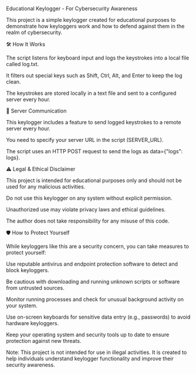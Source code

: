Educational Keylogger - For Cybersecurity Awareness

This project is a simple keylogger created for educational purposes to demonstrate how keyloggers work and how to defend against them in the realm of cybersecurity.


🛠️ How It Works

The script listens for keyboard input and logs the keystrokes into a local file called log.txt.

It filters out special keys such as Shift, Ctrl, Alt, and Enter to keep the log clean.

The keystrokes are stored locally in a text file and sent to a configured server every hour.


🔗 Server Communication

This keylogger includes a feature to send logged keystrokes to a remote server every hour.

You need to specify your server URL in the script (SERVER_URL).

The script uses an HTTP POST request to send the logs as data={"logs": logs}.


⚠️ Legal & Ethical Disclaimer

This project is intended for educational purposes only and should not be used for any malicious activities.

Do not use this keylogger on any system without explicit permission.

Unauthorized use may violate privacy laws and ethical guidelines.

The author does not take responsibility for any misuse of this code.


🛡️ How to Protect Yourself

While keyloggers like this are a security concern, you can take measures to protect yourself:

Use reputable antivirus and endpoint protection software to detect and block keyloggers.

Be cautious with downloading and running unknown scripts or software from untrusted sources.

Monitor running processes and check for unusual background activity on your system.

Use on-screen keyboards for sensitive data entry (e.g., passwords) to avoid hardware keyloggers.

Keep your operating system and security tools up to date to ensure protection against new threats.

Note: This project is not intended for use in illegal activities. It is created to help individuals understand keylogger functionality and improve their security awareness.

